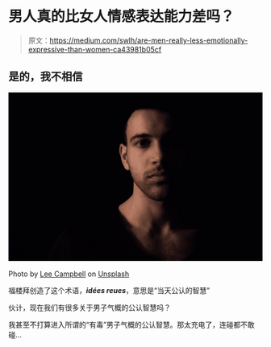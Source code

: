 # 男人真的比女人情感表达能力差吗？

> 原文：<https://medium.com/swlh/are-men-really-less-emotionally-expressive-than-women-ca43981b05cf>

## 是的，我不相信

![](img/3584e27933692e71b089592106602203.png)

Photo by [Lee Campbell](https://unsplash.com/@leecampbell?utm_source=medium&utm_medium=referral) on [Unsplash](https://unsplash.com?utm_source=medium&utm_medium=referral)

福楼拜创造了这个术语，***idées reues***，意思是“当天公认的智慧”

伙计，现在我们有很多关于男子气概的公认智慧吗？

我甚至不打算进入所谓的“有毒”男子气概的公认智慧。那太充电了，连碰都不敢碰…